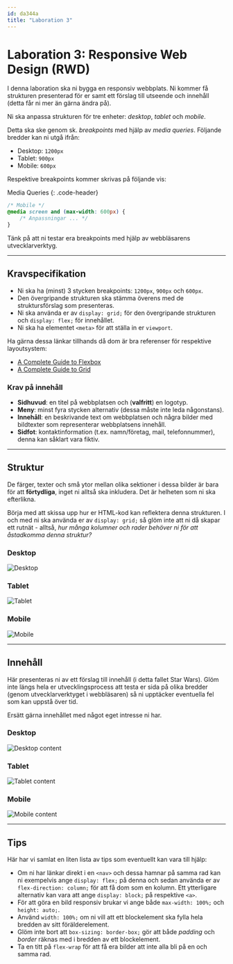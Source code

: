 ```yaml
---
id: da344a
title: "Laboration 3"
---
```


# Laboration 3: Responsive Web Design (RWD)

I denna laboration ska ni bygga en responsiv webbplats. Ni kommer få strukturen presenterad för er samt ett förslag till utseende och innehåll (detta får ni mer än gärna ändra på).

Ni ska anpassa strukturen för tre enheter: *desktop*, *tablet* och *mobile*.

Detta ska ske genom sk. *breakpoints* med hjälp av *media queries*. Följande bredder kan ni utgå ifrån:

* Desktop: `1200px`
* Tablet: `900px`
* Mobile: `600px`

Respektive breakpoints kommer skrivas på följande vis:

Media Queries
{: .code-header}

``` css
/* Mobile */
@media screen and (max-width: 600px) {
    /* Anpassningar ... */
}
```

Tänk på att ni testar era breakpoints med hjälp av webbläsarens utvecklarverktyg.


---

## Kravspecifikation

* Ni ska ha (minst) 3 stycken breakpoints: `1200px`, `900px` och `600px`.
* Den övergripande strukturen ska stämma överens med de struktursförslag som presenteras.
* Ni ska använda er av `display: grid;` för den övergripande strukturen och `display: flex;` för innehållet.
* Ni ska ha elementet `<meta>` för att ställa in er `viewport`.

Ha gärna dessa länkar tillhands då dom är bra referenser för respektive layoutsystem:

* [A Complete Guide to Flexbox](https://css-tricks.com/snippets/css/a-guide-to-flexbox/)
* [A Complete Guide to Grid](https://css-tricks.com/snippets/css/complete-guide-grid/)

### Krav på innehåll

* **Sidhuvud**: en titel på webbplatsen och (**valfritt**) en logotyp.
* **Meny**: minst fyra stycken alternativ (dessa måste inte leda någonstans).
* **Innehåll**: en beskrivande text om webbplatsen och några bilder med bildtexter som representerar webbplatsens innehåll.
* **Sidfot**: kontaktinformation (t.ex. namn/företag, mail, telefonnummer), denna kan såklart vara fiktiv.

---

## Struktur

De färger, texter och små ytor mellan olika sektioner i dessa bilder är bara för att **förtydliga**, inget ni alltså ska inkludera. Det är helheten som ni ska efterlikna.

Börja med att skissa upp hur er HTML-kod kan reflektera denna strukturen. I och med ni ska använda er av `display: grid;` så glöm inte att ni då skapar ett rutnät - alltså, *hur många kolumner och rader behöver ni för att åstadkomma denna struktur?*

### Desktop

![Desktop](../images/wireframe_3.png)

### Tablet

![Tablet](../images/wireframe_2.png)

### Mobile

![Mobile](../images/wireframe_1.png)

---

## Innehåll

Här presenteras ni av ett förslag till innehåll (i detta fallet Star Wars). Glöm inte längs hela er utvecklingsprocess att testa er sida på olika bredder (genom utvecklarverktyget i webbläsaren) så ni upptäcker eventuella fel som kan uppstå över tid.

Ersätt gärna innehållet med något eget intresse ni har.

### Desktop

![Desktop content](../images/wireframe_content_3.png)

### Tablet

![Tablet content](../images/wireframe_content_2.png)

### Mobile

![Mobile content](../images/wireframe_content_1.png)

---

## Tips

Här har vi samlat en liten lista av tips som eventuellt kan vara till hjälp:

* Om ni har länkar direkt i en `<nav>` och dessa hamnar på samma rad kan ni exempelvis ange `display: flex;` på denna och sedan använda er av `flex-direction: column;` för att få dom som en kolumn. Ett ytterligare alternativ kan vara att ange `display: block;` på respektive `<a>`.
* För att göra en bild responsiv brukar vi ange både `max-width: 100%;` och `height: auto;`.
* Använd `width: 100%;` om ni vill att ett blockelement ska fylla hela bredden av sitt förälderelement.
* Glöm inte bort att `box-sizing: border-box;` gör att både *padding* och *border* räknas med i bredden av ett blockelement.
* Ta en titt på `flex-wrap` för att få era bilder att inte alla bli på en och samma rad.
